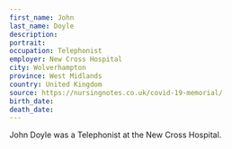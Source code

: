 ```yaml
---
first_name: John
last_name: Doyle
description: 
portrait: 
occupation: Telephonist
employer: New Cross Hospital
city: Wolverhampton
province: West Midlands
country: United Kingdom
source: https://nursingnotes.co.uk/covid-19-memorial/
birth_date: 
death_date: 
---
```


John Doyle was a Telephonist at the New Cross Hospital.
